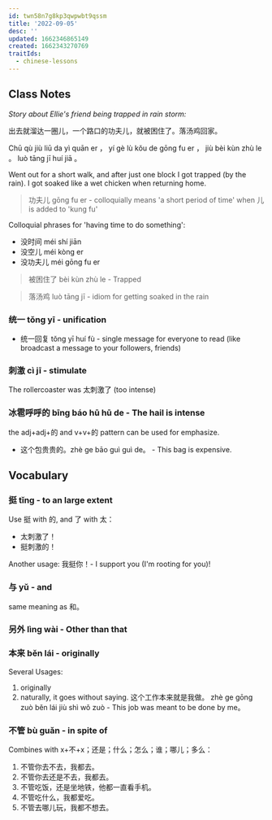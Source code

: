 ```yaml
---
id: twn58n7g8kp3qwpwbt9qssm
title: '2022-09-05'
desc: ''
updated: 1662346865149
created: 1662343270769
traitIds:
  - chinese-lessons
---
```


## Class Notes

_Story about Ellie's friend being trapped in rain storm:_

出去就溜达一圈儿，一个路口的功夫儿，就被困住了。落汤鸡回家。

Chū qù jiù liū da yì quān er ， yí gè lù kǒu de gōng fu er ， jiù bèi kùn zhù le 。 luò tāng jī huí jiā 。

Went out for a short walk, and after just one block I got trapped (by the rain). I got soaked like a wet chicken when returning home.


> 功夫儿 gōng fu er - colloquially means 'a short period of time' when 儿 is added to 'kung fu'

Colloquial phrases for 'having time to do something':
- 没时间 méi shí jiān
- 没空儿 méi kòng er
- 没功夫儿 méi gōng fu er

> 被困住了 bèi kùn zhù le - Trapped

> 落汤鸡 luò tāng jī - idiom for getting soaked in the rain


### 统一 tǒng yī - unification

- 统一回复 tǒng yī huí fù - single message for everyone to read (like broadcast a message to your followers, friends)

### 刺激 cì jī - stimulate

The rollercoaster was 太刺激了 (too intense)

### 冰雹呼呼的 bīng báo hū hū de - The hail is intense

the adj+adj+的 and v+v+的 pattern can be used for emphasize.

- 这个包贵贵的。zhè ge bāo guì guì de。 - This bag is expensive.

## Vocabulary

### 挺 tǐng - to an large extent

Use 挺 with 的, and 了 with 太：
- 太刺激了！
- 挺刺激的！

Another usage: 我挺你！- I support you (I'm rooting for you)!

### 与 yǔ - and

same meaning as 和。

### 另外 lìng wài - Other than that

### 本来 běn lái - originally

Several Usages:

1. originally
1. naturally, it goes without saying. 这个工作本来就是我做。 zhè ge gōng zuò běn lái jiù shì wǒ zuò - This job was meant to be done by me。

### 不管 bù guǎn - in spite of

Combines with x+不+x；还是；什么；怎么；谁；哪儿；多么：

1. 不管你去不去，我都去。
1. 不管你去还是不去，我都去。
1. 不管吃饭，还是坐地铁，他都一直看手机。
1. 不管吃什么，我都爱吃。
1. 不管去哪儿玩，我都不想去。